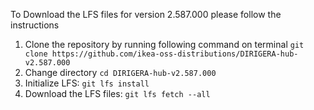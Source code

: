To Download the LFS files for version 2.587.000 please follow the instructions

1. Clone the repository by running following command on terminal `git clone https://github.com/ikea-oss-distributions/DIRIGERA-hub-v2.587.000`
2. Change directory `cd DIRIGERA-hub-v2.587.000`
3. Initialize LFS: `git lfs install`
4. Download the LFS files: `git lfs fetch --all`
